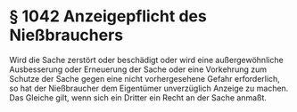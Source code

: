 # § 1042 Anzeigepflicht des Nießbrauchers
Wird die Sache zerstört oder beschädigt oder wird eine außergewöhnliche Ausbesserung oder Erneuerung der Sache oder eine Vorkehrung zum Schutze der Sache gegen eine nicht vorhergesehene Gefahr erforderlich, so hat der Nießbraucher dem Eigentümer unverzüglich Anzeige zu machen. Das Gleiche gilt, wenn sich ein Dritter ein Recht an der Sache anmaßt.